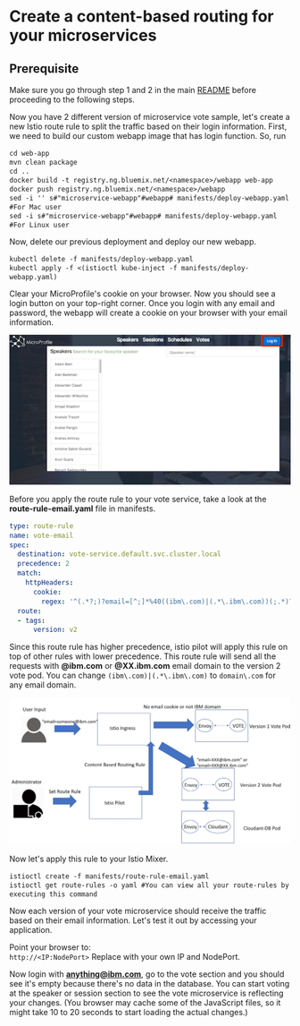 # Create a content-based routing for your microservices

## Prerequisite
Make sure you go through step 1 and 2 in the main [README](README.md) before proceeding to the following steps.

Now you have 2 different version of microservice vote sample, let's create a new Istio route rule to split the traffic based on their login information. First, we need to build our custom webapp image that has login function. So, run 

```shell
cd web-app
mvn clean package
cd ..
docker build -t registry.ng.bluemix.net/<namespace>/webapp web-app
docker push registry.ng.bluemix.net/<namespace>/webapp
sed -i '' s#"microservice-webapp"#webapp# manifests/deploy-webapp.yaml #For Mac user
sed -i s#"microservice-webapp"#webapp# manifests/deploy-webapp.yaml #For Linux user
```

Now, delete our previous deployment and deploy our new webapp.
```shell
kubectl delete -f manifests/deploy-webapp.yaml
kubectl apply -f <(istioctl kube-inject -f manifests/deploy-webapp.yaml)
```

Clear your MicroProfile's cookie on your browser. Now you should see a login button on your top-right corner. Once you login with any email and password, the webapp will create a cookie on your browser with your email information.

![Webapp](images/ui5.png)

Before you apply the route rule to your vote service, take a look at the **route-rule-email.yaml** file in manifests.
```yaml
type: route-rule
name: vote-email
spec:
  destination: vote-service.default.svc.cluster.local
  precedence: 2
  match:
    httpHeaders:
      cookie:
        regex: '^(.*?;)?email=[^;]*%40((ibm\.com)|(.*\.ibm\.com))(;.*)?$'
  route:
  - tags:
      version: v2
```

Since this route rule has higher precedence, istio pilot will apply this rule on top of other rules with lower precedence. This route rule will send all the requests with **@ibm.com** or **@XX.ibm.com** email domain to the version 2 vote pod. You can change `(ibm\.com)|(.*\.ibm\.com)` to `domain\.com` for any email domain.

![content based routing](images/content_based_routing.png)

Now let's apply this rule to your Istio Mixer.

```shell
istioctl create -f manifests/route-rule-email.yaml
istioctl get route-rules -o yaml #You can view all your route-rules by executing this command
```

Now each version of your vote microservice should receive the traffic based on their email information. Let's test it out by accessing your application.

Point your browser to:  
`http://<IP:NodePort>` Replace with your own IP and NodePort.

Now login with **anything@ibm.com**, go to the vote section and you should see it's empty because there's no data in the database. You can start voting at the speaker or session section to see the vote microservice is reflecting your changes. (You browser may cache some of the JavaScript files, so it might take 10 to 20 seconds to start loading the actual changes.)